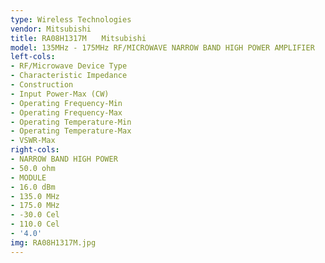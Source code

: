```yaml
---
type: Wireless Technologies
vendor: Mitsubishi
title: RA08H1317M　　Mitsubishi
model: 135MHz - 175MHz RF/MICROWAVE NARROW BAND HIGH POWER AMPLIFIER
left-cols:
- RF/Microwave Device Type
- Characteristic Impedance
- Construction
- Input Power-Max (CW)
- Operating Frequency-Min
- Operating Frequency-Max
- Operating Temperature-Min
- Operating Temperature-Max
- VSWR-Max
right-cols:
- NARROW BAND HIGH POWER
- 50.0 ohm
- MODULE
- 16.0 dBm
- 135.0 MHz
- 175.0 MHz
- -30.0 Cel
- 110.0 Cel
- '4.0'
img: RA08H1317M.jpg
---
```

